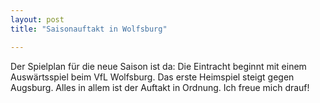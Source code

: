```yaml
---
layout: post
title: "Saisonauftakt in Wolfsburg"

---
```


Der Spielplan für die neue Saison ist da: Die Eintracht beginnt mit einem Auswärtsspiel beim VfL Wolfsburg. Das erste Heimspiel steigt gegen Augsburg. Alles in allem ist der Auftakt in Ordnung. Ich freue mich drauf!


